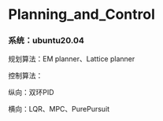 # Planning_and_Control

### 系统：ubuntu20.04

规划算法：EM planner、Lattice planner

控制算法：

纵向：双环PID

横向：LQR、MPC、PurePursuit
